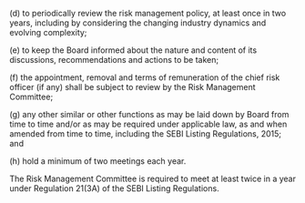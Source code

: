 (d) to periodically review the risk management policy, at least once in two years, including by considering the changing industry dynamics and evolving complexity;

(e) to keep the Board informed about the nature and content of its discussions, recommendations and actions to be taken;

(f) the appointment, removal and terms of remuneration of the chief risk officer (if any) shall be subject to review by the Risk Management Committee;

(g) any other similar or other functions as may be laid down by Board from time to time and/or as may be required under applicable law, as and when amended from time to time, including the SEBI Listing Regulations, 2015; and

(h) hold a minimum of two meetings each year.

The Risk Management Committee is required to meet at least twice in a year under Regulation 21(3A) of the SEBI Listing Regulations.